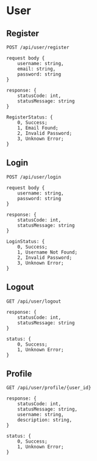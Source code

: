 # User

## Register

`POST /api/user/register`

```
request body {
    username: string,
    email: string,
    password: string
}

response: {
    statusCode: int,
    statusMessage: string
}

RegisterStatus: {
    0, Success;
    1, Email Found;
    2, Invalid Password;
    3, Unknown Error;
}
```

## Login

`POST /api/user/login`

```
request body {
    username: string,
    password: string
}

response: {
    statusCode: int,
    statusMessage: string
}

LoginStatus: {
    0, Success;
    1, Username Not Found;
    2, Invalid Password;
    3, Unknown Error;
}
```

## Logout

`GET /api/user/logout`

```
response: {
    statusCode: int,
    statusMessage: string
}

status: {
    0, Success;
    1, Unknown Error;
}
```

## Profile

`GET /api/user/profile/{user_id}`

```
response: {
    statusCode: int,
    statusMessage: string,
    username: string,
    description: string,
}

status: {
    0, Success;
    1, Unknown Error;
}
```